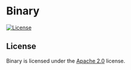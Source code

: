 # Binary

[![License](https://lxgaming.github.io/badges/License-Apache%202.0-blue.svg)](https://www.apache.org/licenses/LICENSE-2.0)

## License
Binary is licensed under the [Apache 2.0](https://www.apache.org/licenses/LICENSE-2.0) license.